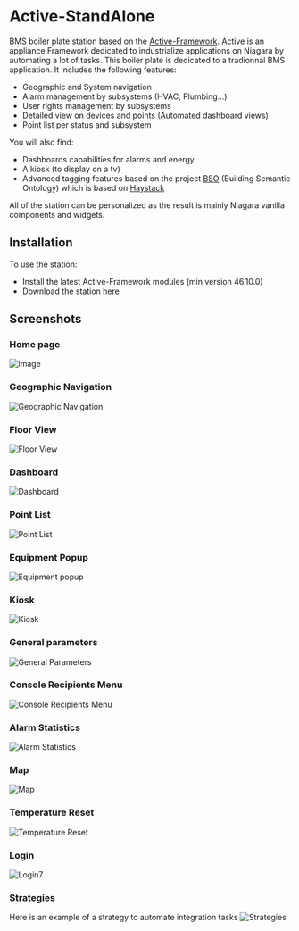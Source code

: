 # Active-StandAlone
BMS boiler plate station based on the [Active-Framework](https://active-framework.com). Active is an appliance Framework dedicated to industrialize applications on Niagara by automating a lot of tasks. This boiler plate is dedicated to a tradionnal BMS application. It includes the following features:
- Geographic and System navigation
- Alarm management by subsystems (HVAC, Plumbing...)
- User rights management by subsystems
- Detailed view on devices and points (Automated dashboard views)
- Point list per status and subsystem

You will also find:
- Dashboards capabilities for alarms and energy
- A kiosk (to display on a tv)
- Advanced tagging features based on the project [BSO](https://bso-project.org) (Building Semantic Ontology) which is based on [Haystack](https://project-haystack.org)

All of the station can be personalized as the result is mainly Niagara vanilla components and widgets.

## Installation

To use the station:
- Install the latest Active-Framework modules (min version 46.10.0)
- Download the station [here](http://modules:modulesB.tib@modules.btib.fr/Stations/ActiveStandAloneEn-47.2.0.zip)

## Screenshots

### Home page
![image](https://user-images.githubusercontent.com/24372104/57017857-4b074900-6c21-11e9-9e02-32b7096176fe.png)

### Geographic Navigation
![Geographic Navigation](https://user-images.githubusercontent.com/24372104/57018502-1943b180-6c24-11e9-9e81-2ee6c0500f3f.png)

### Floor View
![Floor View](https://user-images.githubusercontent.com/24372104/57018815-109fab00-6c25-11e9-906c-a44ce2b82a3f.png)

### Dashboard
![Dashboard](https://user-images.githubusercontent.com/24372104/57018862-39c03b80-6c25-11e9-860e-2e3d2e84ceb7.png)

### Point List
![Point List](https://user-images.githubusercontent.com/24372104/57018895-5492b000-6c25-11e9-8858-fe0899e7645f.png)

### Equipment Popup
![Equipment popup](https://user-images.githubusercontent.com/24372104/57019111-c834bd00-6c25-11e9-9dff-9a453f35dd1a.png)

### Kiosk
![Kiosk](https://user-images.githubusercontent.com/24372104/57019140-e3073180-6c25-11e9-992a-58e5a5a1a635.png)

### General parameters
![General Parameters](https://user-images.githubusercontent.com/24372104/57019182-09c56800-6c26-11e9-93c1-6769775a5066.png)

### Console Recipients Menu
![Console Recipients Menu](https://user-images.githubusercontent.com/24372104/57019538-201ff380-6c27-11e9-9846-bd99fe542a65.png)

### Alarm Statistics
![Alarm Statistics](https://user-images.githubusercontent.com/24372104/57019574-3c239500-6c27-11e9-9927-b0e44e9ad628.png)

### Map
![Map](https://user-images.githubusercontent.com/24372104/57019622-5c535400-6c27-11e9-8629-36be99f7ddfc.png)

### Temperature Reset
![Temperature Reset](https://user-images.githubusercontent.com/24372104/57019772-b522ec80-6c27-11e9-810f-af9d1d7b18f1.png)

### Login
![Login](https://user-images.githubusercontent.com/24372104/57019847-ddaae680-6c27-11e9-9113-48654d3d62cb.png)7

### Strategies
Here is an example of a strategy to automate integration tasks
![Strategies](https://user-images.githubusercontent.com/24372104/57019968-3da18d00-6c28-11e9-905e-e5110ef72425.png)